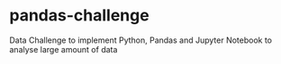 # pandas-challenge
Data Challenge to implement Python, Pandas and Jupyter Notebook to analyse large amount of data
